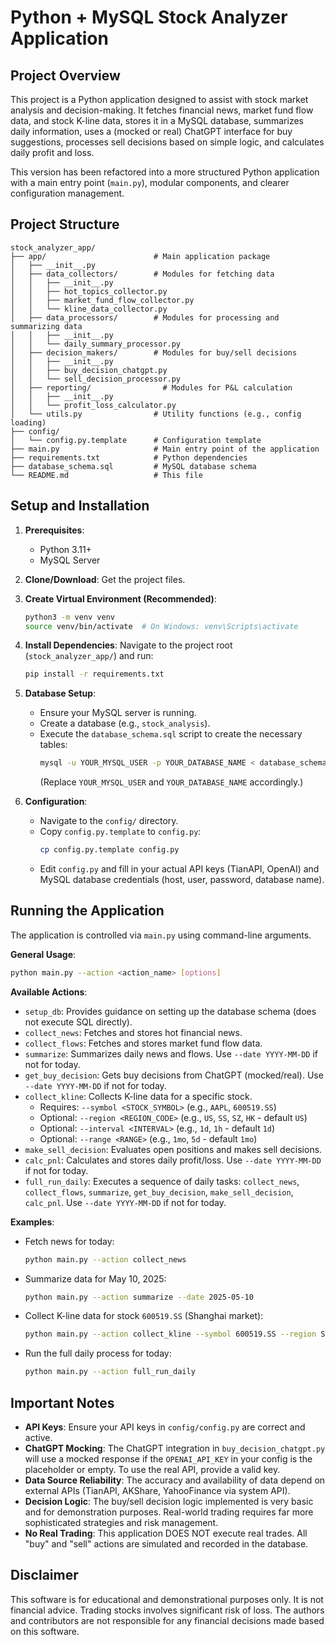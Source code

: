 # Python + MySQL Stock Analyzer Application

## Project Overview

This project is a Python application designed to assist with stock market analysis and decision-making. It fetches financial news, market fund flow data, and stock K-line data, stores it in a MySQL database, summarizes daily information, uses a (mocked or real) ChatGPT interface for buy suggestions, processes sell decisions based on simple logic, and calculates daily profit and loss.

This version has been refactored into a more structured Python application with a main entry point (`main.py`), modular components, and clearer configuration management.

## Project Structure

```
stock_analyzer_app/
├── app/                        # Main application package
│   ├── __init__.py
│   ├── data_collectors/        # Modules for fetching data
│   │   ├── __init__.py
│   │   ├── hot_topics_collector.py
│   │   ├── market_fund_flow_collector.py
│   │   └── kline_data_collector.py
│   ├── data_processors/        # Modules for processing and summarizing data
│   │   ├── __init__.py
│   │   └── daily_summary_processor.py
│   ├── decision_makers/        # Modules for buy/sell decisions
│   │   ├── __init__.py
│   │   ├── buy_decision_chatgpt.py
│   │   └── sell_decision_processor.py
│   ├── reporting/                # Modules for P&L calculation
│   │   ├── __init__.py
│   │   └── profit_loss_calculator.py
│   └── utils.py                # Utility functions (e.g., config loading)
├── config/
│   └── config.py.template      # Configuration template
├── main.py                     # Main entry point of the application
├── requirements.txt            # Python dependencies
├── database_schema.sql         # MySQL database schema
└── README.md                   # This file
```

## Setup and Installation

1.  **Prerequisites**:
    *   Python 3.11+
    *   MySQL Server

2.  **Clone/Download**: Get the project files.

3.  **Create Virtual Environment (Recommended)**:
    ```bash
    python3 -m venv venv
    source venv/bin/activate  # On Windows: venv\Scripts\activate
    ```

4.  **Install Dependencies**:
    Navigate to the project root (`stock_analyzer_app/`) and run:
    ```bash
    pip install -r requirements.txt
    ```

5.  **Database Setup**:
    *   Ensure your MySQL server is running.
    *   Create a database (e.g., `stock_analysis`).
    *   Execute the `database_schema.sql` script to create the necessary tables:
        ```bash
        mysql -u YOUR_MYSQL_USER -p YOUR_DATABASE_NAME < database_schema.sql
        ```
        (Replace `YOUR_MYSQL_USER` and `YOUR_DATABASE_NAME` accordingly.)

6.  **Configuration**:
    *   Navigate to the `config/` directory.
    *   Copy `config.py.template` to `config.py`:
        ```bash
        cp config.py.template config.py
        ```
    *   Edit `config.py` and fill in your actual API keys (TianAPI, OpenAI) and MySQL database credentials (host, user, password, database name).

## Running the Application

The application is controlled via `main.py` using command-line arguments.

**General Usage**:
```bash
python main.py --action <action_name> [options]
```

**Available Actions**:

*   `setup_db`: Provides guidance on setting up the database schema (does not execute SQL directly).
*   `collect_news`: Fetches and stores hot financial news.
*   `collect_flows`: Fetches and stores market fund flow data.
*   `summarize`: Summarizes daily news and flows. Use `--date YYYY-MM-DD` if not for today.
*   `get_buy_decision`: Gets buy decisions from ChatGPT (mocked/real). Use `--date YYYY-MM-DD` if not for today.
*   `collect_kline`: Collects K-line data for a specific stock.
    *   Requires: `--symbol <STOCK_SYMBOL>` (e.g., `AAPL`, `600519.SS`)
    *   Optional: `--region <REGION_CODE>` (e.g., `US`, `SS`, `SZ`, `HK` - default `US`)
    *   Optional: `--interval <INTERVAL>` (e.g., `1d`, `1h` - default `1d`)
    *   Optional: `--range <RANGE>` (e.g., `1mo`, `5d` - default `1mo`)
*   `make_sell_decision`: Evaluates open positions and makes sell decisions.
*   `calc_pnl`: Calculates and stores daily profit/loss. Use `--date YYYY-MM-DD` if not for today.
*   `full_run_daily`: Executes a sequence of daily tasks: `collect_news`, `collect_flows`, `summarize`, `get_buy_decision`, `make_sell_decision`, `calc_pnl`. Use `--date YYYY-MM-DD` if not for today.

**Examples**:

*   Fetch news for today:
    ```bash
    python main.py --action collect_news
    ```
*   Summarize data for May 10, 2025:
    ```bash
    python main.py --action summarize --date 2025-05-10
    ```
*   Collect K-line data for stock `600519.SS` (Shanghai market):
    ```bash
    python main.py --action collect_kline --symbol 600519.SS --region SS --interval 1d --range 3mo
    ```
*   Run the full daily process for today:
    ```bash
    python main.py --action full_run_daily
    ```

## Important Notes

*   **API Keys**: Ensure your API keys in `config/config.py` are correct and active.
*   **ChatGPT Mocking**: The ChatGPT integration in `buy_decision_chatgpt.py` will use a mocked response if the `OPENAI_API_KEY` in your config is the placeholder or empty. To use the real API, provide a valid key.
*   **Data Source Reliability**: The accuracy and availability of data depend on external APIs (TianAPI, AKShare, YahooFinance via system API).
*   **Decision Logic**: The buy/sell decision logic implemented is very basic and for demonstration purposes. Real-world trading requires far more sophisticated strategies and risk management.
*   **No Real Trading**: This application DOES NOT execute real trades. All "buy" and "sell" actions are simulated and recorded in the database.

## Disclaimer

This software is for educational and demonstrational purposes only. It is not financial advice. Trading stocks involves significant risk of loss. The authors and contributors are not responsible for any financial decisions made based on this software.

